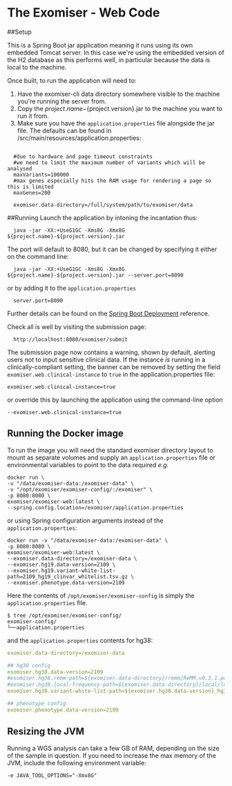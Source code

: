 The Exomiser - Web Code
===============================================================

##Setup

This is a Spring Boot jar application meaning it runs using its own embedded Tomcat server. In this case we're using the embedded version
of the H2 database as this performs well, in particular because the data is local
to the machine.

Once built, to run the application will need to:

  1. Have the exomiser-cli data directory somewhere visible to the machine you're running the server from.
  1. Copy the ${project.name}-${project.version}.jar to the machine you want to run it from.
  1. Make sure you have the ``application.properties`` file alongside the jar file. The defaults can be found in /src/main/resources/application.properties:
  
  ```properties
     
    #due to hardware and page timeout constraints
    #we need to limit the maximum number of variants which will be analysed
    maxVariants=100000
    #max genes especially hits the RAM usage for rendering a page so this is limited
    maxGenes=200
    
    exomiser.data-directory=/full/system/path/to/exomiser/data
  ```
##Running
Launch the application by intoning the incantation thus:
 ```shell
   java -jar -XX:+UseG1GC -Xms8G -Xmx8G ${project.name}-${project.version}.jar
 ```
 The port will default to 8080, but it can be changed by specifying it either on the command line:
 ```shell
   java -jar -XX:+UseG1GC -Xms8G -Xmx8G ${project.name}-${project.version}.jar --server.port=8090
 ```
 or by adding it to the ``application.properties``
 ```properties
   server.port=8090
 ```
 Further details can be found on the [Spring Boot Deployment](http://docs.spring.io/spring-boot/docs/current/reference/html/deployment.html) reference.
 
 Check all is well by visiting the submission page:
 ```
   http://localhost:8080/exomiser/submit
 ```

The submission page now contains a warning, shown by default, alerting users not to input sensitive clinical data. 
If the instance *is* running in a clinically-compliant setting, the banner can be removed by setting the field 
```exomiser.web.clinical-instance``` to ```true``` in the application.properties file:

```properties
exomiser.web.clinical-instance=true
```

or override this by launching the application using the command-line option

```shell
--exomiser.web.clinical-instance=true
```

## Running the Docker image

To run the image you will need the standard exomiser directory layout to mount as separate volumes and supply
an `application.properties` file or environmental variables to point to the data required _e.g._

```shell
docker run \
-v "/data/exomiser-data:/exomiser-data" \
-v "/opt/exomiser/exomiser-config/:/exomiser" \
-p 8080:8080 \
exomiser/exomiser-web:latest \
--spring.config.location=/exomiser/application.properties
```

or using Spring configuration arguments instead of the `application.properties`:

```shell
docker run -v "/data/exomiser-data:/exomiser-data" \
-p 8080:8080 \
exomiser/exomiser-web:latest \
--exomiser.data-directory=/exomiser-data \
--exomiser.hg19.data-version=2109 \
--exomiser.hg19.variant-white-list-path=2109_hg19_clinvar_whitelist.tsv.gz \
--exomiser.phenotype.data-version=2109
```

Here the contents of `/opt/exomiser/exomiser-config` is simply the `application.properties` file.

```shell
$ tree /opt/exomiser/exomiser-config/
exomiser-config/
└──application.properties
```

and the `application.properties` contents for hg38:

```yaml
exomiser.data-directory=/exomiser-data

## hg38 config
exomiser.hg38.data-version=2109
#exomiser.hg38.remm-path=${exomiser.data-directory}/remm/ReMM.v0.3.1.post1.hg38.tsv.gz
#exomiser.hg38.local-frequency-path=${exomiser.data-directory}/local/local_frequency_test_hg38.tsv.gz
exomiser.hg38.variant-white-list-path=${exomiser.hg38.data-version}_hg38_clinvar_whitelist.tsv.gz

## phenotype config
exomiser.phenotype.data-version=2109
```

Resizing the JVM
-----------------------

Running a WGS analysis can take a few GB of RAM, depending on the size of the sample in question. If you need to
increase the max memory of the JVM, include the following environment variable:

```shell
-e JAVA_TOOL_OPTIONS="-Xmx8G" 
```
